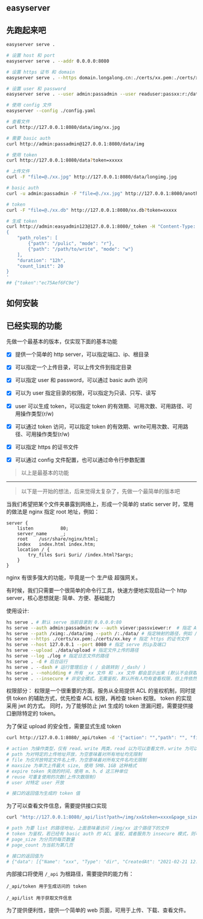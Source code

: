 ## easyserver


## 先跑起来吧

```bash
easyserver serve .
```

```bash
# 设置 host 和 port
easyserver serve . --addr 0.0.0.0:8080
```

```bash
# 设置 https 证书 和 domain
easyserver serve . --https domain.longalong.cn:./certs/xx.pem:./certs/xx.key
```

```bash
# 设置 user 和 password
easyserver serve . --user admin:passadmin --user readuser:passxx:r:/data/img
```

```bash
# 使用 config 文件
easyserver --config ./config.yaml
```

```bash
# 查看文件 
curl http://127.0.0.1:8080/data/img/xx.jpg

# 需要 basic auth
curl http://admin:passadmin@127.0.0.1:8080/data/img

# 使用 token
curl http://127.0.0.1:8080/data?token=xxxxx
```

```bash
# 上传文件
curl -F "file=@./xx.jpg" http://127.0.0.1:8080/data/longimg.jpg

# basic auth
curl -u admin:passadmin -F "file=@./xx.jpg" http://127.0.0.1:8080/another/longxxx.jpg

# token
curl -F "file=@./xx.db" http://127.0.0.1:8080/xx.db?token=xxxxx
```

```bash
# 生成 token
curl http://admin:easyadmin123@127.0.0.1:8080/_token -H "Content-Type: application/json" -d  '
{
    "path_roles": [
        {"path": "/pulic", "mode": "r"},
        {"path": "/path/to/write", "mode": "w"}
    ],
    "duration": "12h",
    "count_limit": 20
}
'
## {"token":"ec75Aef6FC9e"}

```

## 如何安装



## 已经实现的功能

先做一个最基本的版本，仅实现下面的基本功能

- [x] 提供一个简单的 http server，可以指定端口、ip、根目录
- [x] 可以指定一个上传目录，可以上传文件到指定目录
- [x] 可以指定 user 和 password，可以通过 basic auth 访问
- [x] 可以为 user 指定目录的权限，可以指定为只读、只写、读写
- [x] user 可以生成 token，可以指定 token 的有效期、可用次数、可用路径、可用操作类型(r/w)
- [x] 可以通过 token 访问，可以指定 token 的有效期、write可用次数、可用路径、可用操作类型(r/w)
- [x] 可以指定 https 的证书文件
- [x] 可以通过 config 文件配置，也可以通过命令行参数配置


> 以上是最基本的功能

------

> 以下是一开始的想法，后来觉得太复杂了，先做一个最简单的版本吧


当我们希望把某个文件夹暴露到网络上，形成一个简单的 static server 时，常用的做法是 nginx 指定 root 地址，例如：

```nginx
server {
    listen          80;
    server_name     _;
    root    /usr/share/nginx/html;
    index   index.html index.htm;
    location / {
        try_files $uri $uri/ /index.html?$args;
    }
}
```

nginx 有很多强大的功能，毕竟是一个 生产级 超强网关。

有时候，我们只需要一个很简单的命令行工具，快速方便地实现启动一个 http server，核心思想就是: 简单、方便、基础能力

使用设计:

```bash
hs serve . # 默认 serve 当前目录到 0.0.0.0:80
hs serve --auth admin:passadmin:rw --auth viever:passviewer:r  # 指定 ACL 的权限， r 为可查看，w 为可上传
hs serve --path /ximg:./data/img --path /:./data/ # 指定映射的路径，例如 /ximg:./data/img 意味着 把 ./data/img 下的文件通过 /ximg 这个 http 路径访问
hs serve --https ./certs/xx.pem:./certs/xx.key # 指定 https 的证书文件
hs serve --host 127.0.0.1 --port 8080 # 指定 serve 的ip及端口
hs serve --upload ./data/upload # 指定文件上传的路径
hs serve --log ./log # 指定日志文件的路径
hs serve . -d # 后台运行
hs serve . --dash # 运行管理后台 ( / 会跳转到 /_dash/ )
hs serve . --nohidding # 所有 _xx 文件 和 .xx 文件 都会显示出来 (默认不会获取到隐藏文件)
hs serve . --insecure # 非安全模式，无需鉴权，默认所有人均有查看权限，但上传依然需要鉴权
```

权限部分：
权限是一个很重要的方面，服务从全局提供 ACL 的鉴权机制，同时提供 token 的辅助方式，优先检查 ACL 权限，再检查 token 权限。
token 的实现采用 jwt 的方式。
同时，为了能够防止 jwt 生成的 token 泄漏问题，需要提供接口删除特定的 token。


为了保证 upload 的安全性，需要显式生成 token

```bash
curl http://127.0.0.1:8080/_api/token -d '{"action": "","path": "", "file": "", "maxsize": "", "expire": "3h", "reuse": 5, "user": ""}'

# action 为操作类型，仅有 read、write 两类，read 以为可以查看文件，write 为可以上传文件，为空意味着均有权限
# path 为对特定的上传地址开放，为空意味着对所有地址均无限制
# file 为仅开放特定文件名上传，为空意味着对所有文件名均无限制
# maxsize 为单次上传最大 size, 使用 5MB、1GB 这种格式
# expire token 失效的时间，使用 m、h、d 这三种单位
# reuse 可重复使用的次数(上传次数限制)
# user 对特定 user 开放

# 接口的返回值为生成的 token 值
```

为了可以查看文件信息，需要提供接口实现
```bash
curl "http://127.0.0.1:8080/_api/list?path=/img/xx&token=xxxx&page_size=20&page_count=1"

# path 为要 list 的路径地址，上面意味着访问 /img/xx 这个路径下的文件
# token 为鉴权，若已经有 basic auth 的 ACL 鉴权，或者服务为 insecure 模式，则可以省略
# page_size 为分页的每页数量
# page_count 为当前为第几页

# 接口的返回值为
# {"data": [{"Name": "xxx", "Type": "dir", "CreatedAt": "2021-02-21 12:31", "ModifiedAt": "2021-02-22 11:21"}], "page_count": 1, "pages": 4}
```

内部接口将使用 `/_api` 为根路径，需要提供的能力有：
```
/_api/token 用于生成访问的 token

/_api/list 用于获取文件信息
```

为了提供便利性，提供一个简单的 web 页面，可用于上传、下载、查看文件。



